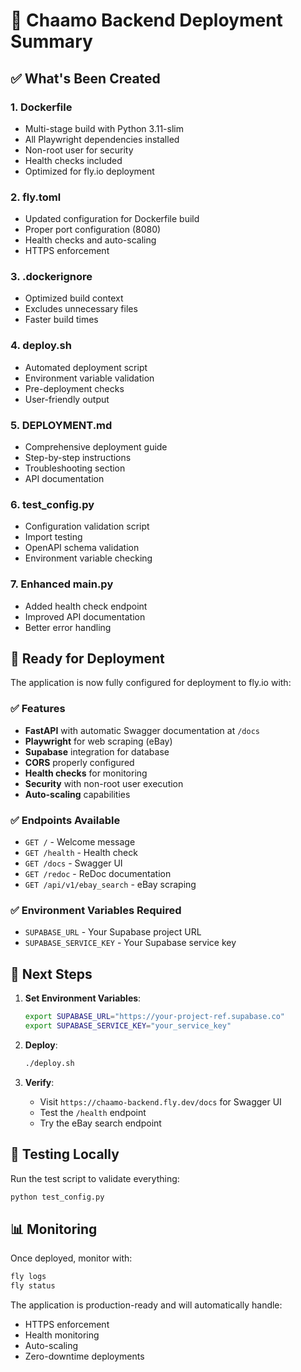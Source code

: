 # 🎯 Chaamo Backend Deployment Summary

## ✅ What's Been Created

### 1. **Dockerfile** 
- Multi-stage build with Python 3.11-slim
- All Playwright dependencies installed
- Non-root user for security
- Health checks included
- Optimized for fly.io deployment

### 2. **fly.toml**
- Updated configuration for Dockerfile build
- Proper port configuration (8080)
- Health checks and auto-scaling
- HTTPS enforcement

### 3. **.dockerignore**
- Optimized build context
- Excludes unnecessary files
- Faster build times

### 4. **deploy.sh**
- Automated deployment script
- Environment variable validation
- Pre-deployment checks
- User-friendly output

### 5. **DEPLOYMENT.md**
- Comprehensive deployment guide
- Step-by-step instructions
- Troubleshooting section
- API documentation

### 6. **test_config.py**
- Configuration validation script
- Import testing
- OpenAPI schema validation
- Environment variable checking

### 7. **Enhanced main.py**
- Added health check endpoint
- Improved API documentation
- Better error handling

## 🚀 Ready for Deployment

The application is now fully configured for deployment to fly.io with:

### ✅ Features
- **FastAPI** with automatic Swagger documentation at `/docs`
- **Playwright** for web scraping (eBay)
- **Supabase** integration for database
- **CORS** properly configured
- **Health checks** for monitoring
- **Security** with non-root user execution
- **Auto-scaling** capabilities

### ✅ Endpoints Available
- `GET /` - Welcome message
- `GET /health` - Health check
- `GET /docs` - Swagger UI
- `GET /redoc` - ReDoc documentation
- `GET /api/v1/ebay_search` - eBay scraping

### ✅ Environment Variables Required
- `SUPABASE_URL` - Your Supabase project URL
- `SUPABASE_SERVICE_KEY` - Your Supabase service key

## 🎯 Next Steps

1. **Set Environment Variables**:
   ```bash
   export SUPABASE_URL="https://your-project-ref.supabase.co"
   export SUPABASE_SERVICE_KEY="your_service_key"
   ```

2. **Deploy**:
   ```bash
   ./deploy.sh
   ```

3. **Verify**:
   - Visit `https://chaamo-backend.fly.dev/docs` for Swagger UI
   - Test the `/health` endpoint
   - Try the eBay search endpoint

## 🔧 Testing Locally

Run the test script to validate everything:
```bash
python test_config.py
```

## 📊 Monitoring

Once deployed, monitor with:
```bash
fly logs
fly status
```

The application is production-ready and will automatically handle:
- HTTPS enforcement
- Health monitoring
- Auto-scaling
- Zero-downtime deployments 

